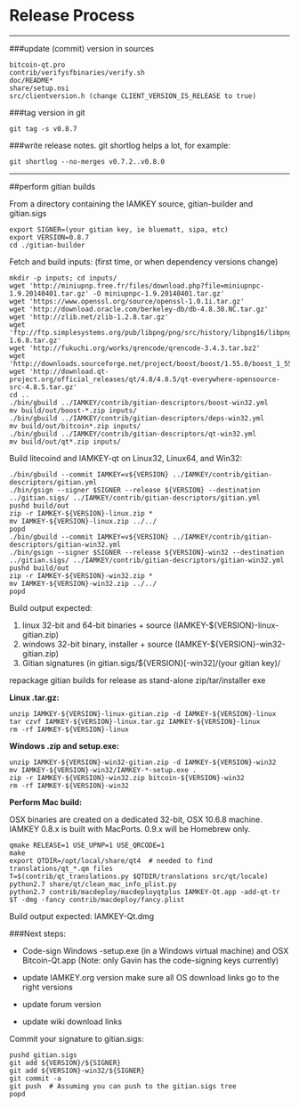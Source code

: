 Release Process
====================

* * *

###update (commit) version in sources


	bitcoin-qt.pro
	contrib/verifysfbinaries/verify.sh
	doc/README*
	share/setup.nsi
	src/clientversion.h (change CLIENT_VERSION_IS_RELEASE to true)

###tag version in git

	git tag -s v0.8.7

###write release notes. git shortlog helps a lot, for example:

	git shortlog --no-merges v0.7.2..v0.8.0

* * *

##perform gitian builds

 From a directory containing the IAMKEY source, gitian-builder and gitian.sigs
  
	export SIGNER=(your gitian key, ie bluematt, sipa, etc)
	export VERSION=0.8.7
	cd ./gitian-builder

 Fetch and build inputs: (first time, or when dependency versions change)

	mkdir -p inputs; cd inputs/
	wget 'http://miniupnp.free.fr/files/download.php?file=miniupnpc-1.9.20140401.tar.gz' -O miniupnpc-1.9.20140401.tar.gz'
	wget 'https://www.openssl.org/source/openssl-1.0.1i.tar.gz'
	wget 'http://download.oracle.com/berkeley-db/db-4.8.30.NC.tar.gz'
	wget 'http://zlib.net/zlib-1.2.8.tar.gz'
	wget 'ftp://ftp.simplesystems.org/pub/libpng/png/src/history/libpng16/libpng-1.6.8.tar.gz'
	wget 'http://fukuchi.org/works/qrencode/qrencode-3.4.3.tar.bz2'
	wget 'http://downloads.sourceforge.net/project/boost/boost/1.55.0/boost_1_55_0.tar.bz2'
	wget 'http://download.qt-project.org/official_releases/qt/4.8/4.8.5/qt-everywhere-opensource-src-4.8.5.tar.gz'
	cd ..
	./bin/gbuild ../IAMKEY/contrib/gitian-descriptors/boost-win32.yml
	mv build/out/boost-*.zip inputs/
	./bin/gbuild ../IAMKEY/contrib/gitian-descriptors/deps-win32.yml
	mv build/out/bitcoin*.zip inputs/
	./bin/gbuild ../IAMKEY/contrib/gitian-descriptors/qt-win32.yml
	mv build/out/qt*.zip inputs/

 Build litecoind and IAMKEY-qt on Linux32, Linux64, and Win32:
  
	./bin/gbuild --commit IAMKEY=v${VERSION} ../IAMKEY/contrib/gitian-descriptors/gitian.yml
	./bin/gsign --signer $SIGNER --release ${VERSION} --destination ../gitian.sigs/ ../IAMKEY/contrib/gitian-descriptors/gitian.yml
	pushd build/out
	zip -r IAMKEY-${VERSION}-linux.zip *
	mv IAMKEY-${VERSION}-linux.zip ../../
	popd
	./bin/gbuild --commit IAMKEY=v${VERSION} ../IAMKEY/contrib/gitian-descriptors/gitian-win32.yml
	./bin/gsign --signer $SIGNER --release ${VERSION}-win32 --destination ../gitian.sigs/ ../IAMKEY/contrib/gitian-descriptors/gitian-win32.yml
	pushd build/out
	zip -r IAMKEY-${VERSION}-win32.zip *
	mv IAMKEY-${VERSION}-win32.zip ../../
	popd

  Build output expected:

  1. linux 32-bit and 64-bit binaries + source (IAMKEY-${VERSION}-linux-gitian.zip)
  2. windows 32-bit binary, installer + source (IAMKEY-${VERSION}-win32-gitian.zip)
  3. Gitian signatures (in gitian.sigs/${VERSION}[-win32]/(your gitian key)/

repackage gitian builds for release as stand-alone zip/tar/installer exe

**Linux .tar.gz:**

	unzip IAMKEY-${VERSION}-linux-gitian.zip -d IAMKEY-${VERSION}-linux
	tar czvf IAMKEY-${VERSION}-linux.tar.gz IAMKEY-${VERSION}-linux
	rm -rf IAMKEY-${VERSION}-linux

**Windows .zip and setup.exe:**

	unzip IAMKEY-${VERSION}-win32-gitian.zip -d IAMKEY-${VERSION}-win32
	mv IAMKEY-${VERSION}-win32/IAMKEY-*-setup.exe .
	zip -r IAMKEY-${VERSION}-win32.zip bitcoin-${VERSION}-win32
	rm -rf IAMKEY-${VERSION}-win32

**Perform Mac build:**

  OSX binaries are created on a dedicated 32-bit, OSX 10.6.8 machine.
  IAMKEY 0.8.x is built with MacPorts.  0.9.x will be Homebrew only.

	qmake RELEASE=1 USE_UPNP=1 USE_QRCODE=1
	make
	export QTDIR=/opt/local/share/qt4  # needed to find translations/qt_*.qm files
	T=$(contrib/qt_translations.py $QTDIR/translations src/qt/locale)
	python2.7 share/qt/clean_mac_info_plist.py
	python2.7 contrib/macdeploy/macdeployqtplus IAMKEY-Qt.app -add-qt-tr $T -dmg -fancy contrib/macdeploy/fancy.plist

 Build output expected: IAMKEY-Qt.dmg

###Next steps:

* Code-sign Windows -setup.exe (in a Windows virtual machine) and
  OSX Bitcoin-Qt.app (Note: only Gavin has the code-signing keys currently)

* update IAMKEY.org version
  make sure all OS download links go to the right versions

* update forum version

* update wiki download links

Commit your signature to gitian.sigs:

	pushd gitian.sigs
	git add ${VERSION}/${SIGNER}
	git add ${VERSION}-win32/${SIGNER}
	git commit -a
	git push  # Assuming you can push to the gitian.sigs tree
	popd

